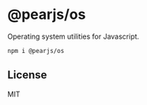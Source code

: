 # @pearjs/os

Operating system utilities for Javascript.

```
npm i @pearjs/os
```

## License

MIT

